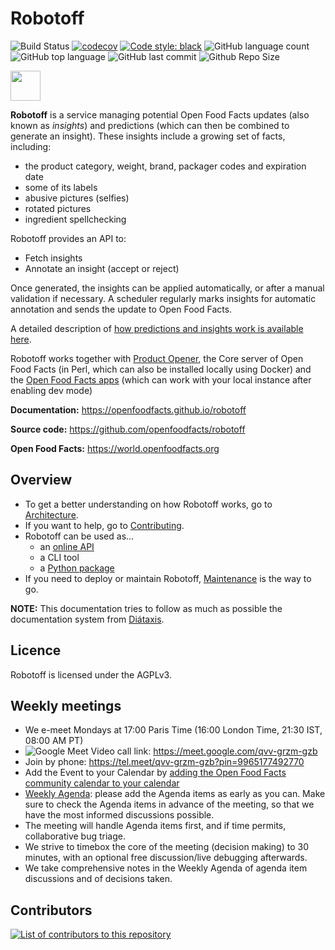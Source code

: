 # Robotoff

![Build Status](https://github.com/openfoodfacts/robotoff/workflows/Robotoff%20unit%20tests%20and%20deployments/badge.svg)
[![codecov](https://codecov.io/gh/openfoodfacts/robotoff/branch/master/graph/badge.svg?token=BY2T0KXNO1)](https://codecov.io/gh/openfoodfacts/robotoff)
[![Code style: black](https://img.shields.io/badge/code%20style-black-000000.svg)](https://github.com/psf/black)
![GitHub language count](https://img.shields.io/github/languages/count/openfoodfacts/robotoff)
![GitHub top language](https://img.shields.io/github/languages/top/openfoodfacts/robotoff)
![GitHub last commit](https://img.shields.io/github/last-commit/openfoodfacts/robotoff)
![Github Repo Size](https://img.shields.io/github/repo-size/openfoodfacts/robotoff)

<picture>
  <source media="(prefers-color-scheme: dark)" srcset="https://static.openfoodfacts.org/images/logos/off-logo-horizontal-dark.png?refresh_github_cache=1">
  <source media="(prefers-color-scheme: light)" srcset="https://static.openfoodfacts.org/images/logos/off-logo-horizontal-light.png?refresh_github_cache=1">
  <img height="48" src="https://static.openfoodfacts.org/images/logos/off-logo-horizontal-light.svg">
</picture>

**Robotoff** is a service managing potential Open Food Facts updates (also known as _insights_) and predictions (which can then be combined to generate an insight).
These insights include a growing set of facts, including:

- the product category, weight, brand, packager codes and expiration date
- some of its labels
- abusive pictures (selfies)
- rotated pictures
- ingredient spellchecking

Robotoff provides an API to:

- Fetch insights
- Annotate an insight (accept or reject)

Once generated, the insights can be applied automatically, or after a manual validation if necessary. A scheduler regularly marks insights for automatic annotation and sends the update to Open Food Facts.

A detailed description of [how predictions and insights work is available here](https://openfoodfacts.github.io/robotoff/robotoff/explanations/predictions/).

Robotoff works together with [Product Opener](https://github.com/openfoodfacts/openfoodfacts-server), the Core server of Open Food Facts (in Perl, which can also be installed locally using Docker) and the [Open Food Facts apps](https://github.com/openfoodfacts/smooth-app) (which can work with your local instance after enabling dev mode)

**Documentation:** <https://openfoodfacts.github.io/robotoff>

**Source code:** <https://github.com/openfoodfacts/robotoff>

**Open Food Facts:** <https://world.openfoodfacts.org>

## Overview

- To get a better understanding on how Robotoff works, go to [Architecture](https://openfoodfacts.github.io/robotoff/introduction/architecture/).
- If you want to help, go to [Contributing](https://openfoodfacts.github.io/robotoff/introduction/contributing/).
- Robotoff can be used as...
  - an [online API](https://openfoodfacts.github.io/robotoff/references/api/)
  - a CLI tool
  - a [Python package](https://openfoodfacts.github.io/robotoff/references/package/)
- If you need to deploy or maintain Robotoff, [Maintenance](https://openfoodfacts.github.io/robotoff/how-to-guides/deployment/maintenance) is the way to go.

**NOTE:** This documentation tries to follow as much as possible the documentation system from [Diátaxis](https://diataxis.fr/).

## Licence

Robotoff is licensed under the AGPLv3.

## Weekly meetings
- We e-meet Mondays at 17:00 Paris Time (16:00 London Time, 21:30 IST, 08:00 AM PT)
- ![Google Meet](https://img.shields.io/badge/Google%20Meet-00897B?logo=google-meet&logoColor=white) Video call link: https://meet.google.com/qvv-grzm-gzb
- Join by phone: https://tel.meet/qvv-grzm-gzb?pin=9965177492770
- Add the Event to your Calendar by [adding the Open Food Facts community calendar to your calendar](https://wiki.openfoodfacts.org/Events)
- [Weekly Agenda](https://drive.google.com/open?id=1RUfmWHjtFVaBcvQ17YfXu6FW6oRFWg-2lncljG0giKI): please add the Agenda items as early as you can. Make sure to check the Agenda items in advance of the meeting, so that we have the most informed discussions possible. 
- The meeting will handle Agenda items first, and if time permits, collaborative bug triage.
- We strive to timebox the core of the meeting (decision making) to 30 minutes, with an optional free discussion/live debugging afterwards.
- We take comprehensive notes in the Weekly Agenda of agenda item discussions and of decisions taken.

## Contributors

<a href="https://github.com/openfoodfacts/robotoff/graphs/contributors">
  <img alt="List of contributors to this repository" src="https://contrib.rocks/image?repo=openfoodfacts/robotoff" />
</a>

